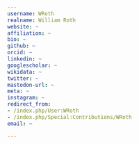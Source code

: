 ```yaml
---
username: WRoth
realname: William Roth
website: ~
affiliation: ~
bio: ~
github: ~
orcid: ~
linkedin: ~
googlescholar: ~
wikidata: ~
twitter: ~
mastodon-url: ~
meta: ~
instagram: ~
redirect_from:
- /index.php/User:WRoth
- /index.php/Special:Contributions/WRoth
email: ~

---
```

